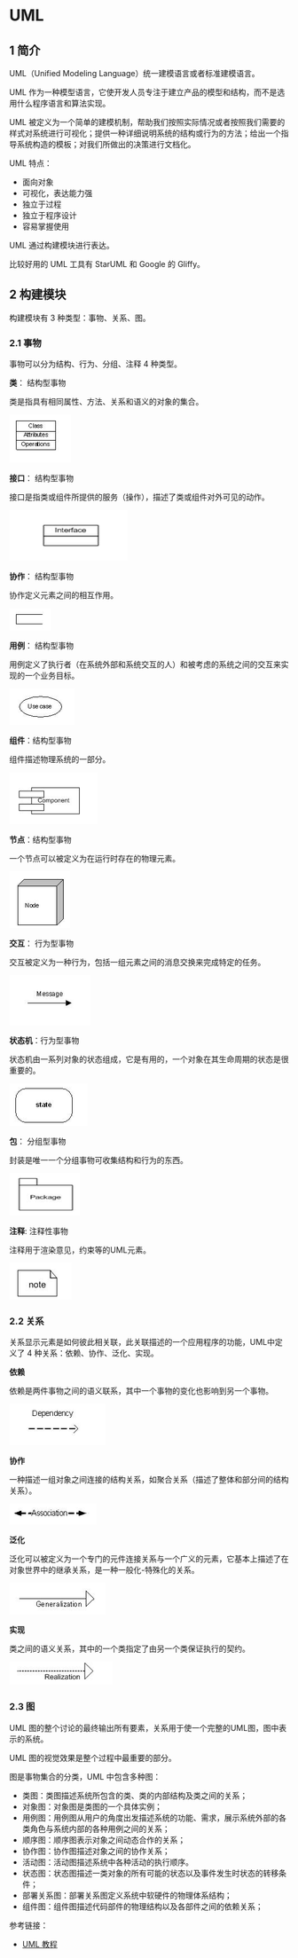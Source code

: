 # UML

## 1 简介

UML（Unified Modeling Language）统一建模语言或者标准建模语言。

UML 作为一种模型语言，它使开发人员专注于建立产品的模型和结构，而不是选用什么程序语言和算法实现。

UML 被定义为一个简单的建模机制，帮助我们按照实际情况或者按照我们需要的样式对系统进行可视化；提供一种详细说明系统的结构或行为的方法；给出一个指导系统构造的模板；对我们所做出的决策进行文档化。

UML 特点：

- 面向对象
- 可视化，表达能力强
- 独立于过程
- 独立于程序设计
- 容易掌握使用 

UML 通过构建模块进行表达。

比较好用的 UML 工具有 StarUML 和 Google 的 Gliffy。

## 2 构建模块

构建模块有 3 种类型：事物、关系、图。

### 2.1 事物

事物可以分为结构、行为、分组、注释 4 种类型。

**类**： 结构型事物

类是指具有相同属性、方法、关系和语义的对象的集合。

![UML_01](UML_01.png)

**接口**： 结构型事物

接口是指类或组件所提供的服务（操作），描述了类或组件对外可见的动作。

![UML_02](UML_02.png)

**协作**： 结构型事物

协作定义元素之间的相互作用。

![UML_03](UML_03.png)

**用例**： 结构型事物

用例定义了执行者（在系统外部和系统交互的人）和被考虑的系统之间的交互来实现的一个业务目标。

![UML_04](UML_04.png)

**组件**：结构型事物

组件描述物理系统的一部分。

![UML_05](UML_05.png)

**节点**：结构型事物

一个节点可以被定义为在运行时存在的物理元素。

![UML_06](UML_06.png)

**交互**： 行为型事物

交互被定义为一种行为，包括一组元素之间的消息交换来完成特定的任务。

![UML_07](UML_07.png)

**状态机**：行为型事物

状态机由一系列对象的状态组成，它是有用的，一个对象在其生命周期的状态是很重要的。

![UML_08](UML_08.png)

**包**： 分组型事物

封装是唯一一个分组事物可收集结构和行为的东西。

![UML_09](UML_09.png)

**注释**: 注释性事物

注释用于渲染意见，约束等的UML元素。

![UML_10](UML_10.png)

### 2.2 关系

关系显示元素是如何彼此相关联，此关联描述的一个应用程序的功能，UML中定义了 4 种关系：依赖、协作、泛化、实现。

**依赖**

依赖是两件事物之间的语义联系，其中一个事物的变化也影响到另一个事物。

![UML_11](UML_11.png)

**协作**

一种描述一组对象之间连接的结构关系，如聚合关系（描述了整体和部分间的结构关系）。

![UML_12](UML_12.png)

**泛化**

泛化可以被定义为一个专门的元件连接关系与一个广义的元素，它基本上描述了在对象世界中的继承关系，是一种一般化-特殊化的关系。

![UML_13](UML_13.png)

**实现**

类之间的语义关系，其中的一个类指定了由另一个类保证执行的契约。

![UML_14](UML_14.png)

### 2.3 图

UML 图的整个讨论的最终输出所有要素，关系用于使一个完整的UML图，图中表示的系统。

UML 图的视觉效果是整个过程中最重要的部分。

图是事物集合的分类，UML 中包含多种图：

- 类图：类图描述系统所包含的类、类的内部结构及类之间的关系；
- 对象图：对象图是类图的一个具体实例；
- 用例图：用例图从用户的角度出发描述系统的功能、需求，展示系统外部的各类角色与系统内部的各种用例之间的关系；
- 顺序图：顺序图表示对象之间动态合作的关系；
- 协作图：协作图描述对象之间的协作关系；
- 活动图：活动图描述系统中各种活动的执行顺序。
- 状态图：状态图描述一类对象的所有可能的状态以及事件发生时状态的转移条件；
- 部署关系图：部署关系图定义系统中软硬件的物理体系结构；
- 组件图：组件图描述代码部件的物理结构以及各部件之间的依赖关系；


参考链接：

- [UML 教程](https://www.w3cschool.cn/uml_tutorial/)





